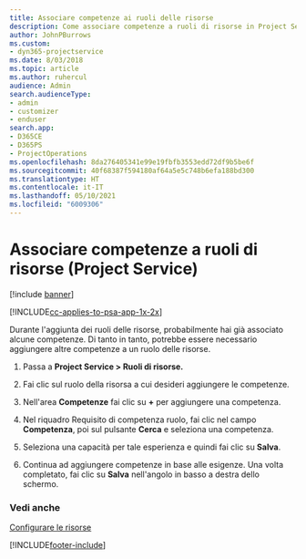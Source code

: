 ```yaml
---
title: Associare competenze ai ruoli delle risorse
description: Come associare competenze a ruoli di risorse in Project Service
author: JohnPBurrows
ms.custom:
- dyn365-projectservice
ms.date: 8/03/2018
ms.topic: article
ms.author: ruhercul
audience: Admin
search.audienceType:
- admin
- customizer
- enduser
search.app:
- D365CE
- D365PS
- ProjectOperations
ms.openlocfilehash: 8da276405341e99e19fbfb3553edd72df9b5be6f
ms.sourcegitcommit: 40f68387f594180af64a5e5c748b6efa188bd300
ms.translationtype: HT
ms.contentlocale: it-IT
ms.lasthandoff: 05/10/2021
ms.locfileid: "6009306"
---
```

# <a name="associate-skills-with-resource-roles-project-service"></a>Associare competenze a ruoli di risorse (Project Service)

[!include [banner](../includes/psa-now-project-operations.md)]

[!INCLUDE[cc-applies-to-psa-app-1x-2x](../includes/cc-applies-to-psa-app-1x-2x.md)]

Durante l'aggiunta dei ruoli delle risorse, probabilmente hai già associato alcune competenze. Di tanto in tanto, potrebbe essere necessario aggiungere altre competenze a un ruolo delle risorse.  
  
1.  Passa a **Project Service > Ruoli di risorse.**  
  
2.  Fai clic sul ruolo della risorsa a cui desideri aggiungere le competenze.  
  
3.  Nell'area **Competenze** fai clic su **+** per aggiungere una competenza.  
  
4.  Nel riquadro Requisito di competenza ruolo, fai clic nel campo **Competenza**, poi sul pulsante **Cerca** e seleziona una competenza.  
  
5.  Seleziona una capacità per tale esperienza e quindi fai clic su **Salva**.  
  
6.  Continua ad aggiungere competenze in base alle esigenze. Una volta completato, fai clic su **Salva** nell'angolo in basso a destra dello schermo.  
  
### <a name="see-also"></a>Vedi anche  
 [Configurare le risorse](../psa/set-up-resources.md)


[!INCLUDE[footer-include](../includes/footer-banner.md)]
